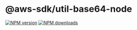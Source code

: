 # @aws-sdk/util-base64-node

[![NPM version](https://img.shields.io/npm/v/@aws-sdk/util-base64-node/latest.svg)](https://www.npmjs.com/package/@aws-sdk/util-base64-node)
[![NPM downloads](https://img.shields.io/npm/dm/@aws-sdk/util-base64-node.svg)](https://www.npmjs.com/package/@aws-sdk/util-base64-node)
